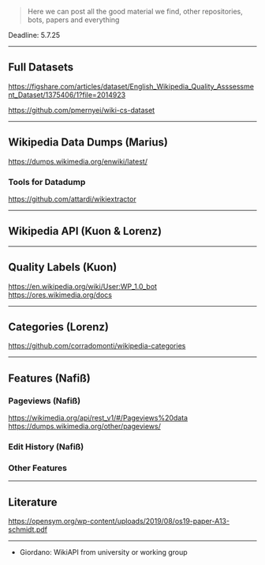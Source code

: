 >Here we can post all the good material we find, other repositories, bots, papers and everything

Deadline: 5.7.25

***
## Full Datasets
https://figshare.com/articles/dataset/English_Wikipedia_Quality_Asssessment_Dataset/1375406/1?file=2014923

https://github.com/pmernyei/wiki-cs-dataset
***
## Wikipedia Data Dumps (Marius)
https://dumps.wikimedia.org/enwiki/latest/

### Tools for Datadump
https://github.com/attardi/wikiextractor
***
## Wikipedia API (Kuon & Lorenz)

***
## Quality Labels (Kuon)
https://en.wikipedia.org/wiki/User:WP_1.0_bot
https://ores.wikimedia.org/docs
***
## Categories (Lorenz)
https://github.com/corradomonti/wikipedia-categories

***
## Features (Nafiß)

### Pageviews (Nafiß)
https://wikimedia.org/api/rest_v1/#/Pageviews%20data
https://dumps.wikimedia.org/other/pageviews/

### Edit History (Nafiß)


### Other Features 


***
## Literature 
https://opensym.org/wp-content/uploads/2019/08/os19-paper-A13-schmidt.pdf

***
- Giordano: WikiAPI from university or working group 
